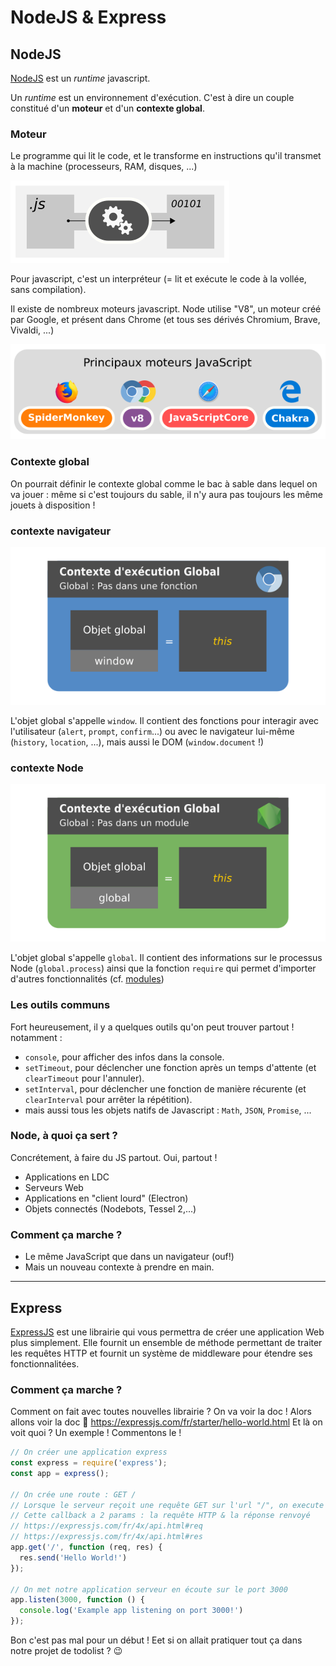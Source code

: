 # NodeJS & Express

## NodeJS

[NodeJS](https://nodejs.org/) est un _runtime_ javascript.

Un _runtime_ est un environnement d'exécution. C'est à dire un couple constitué d'un **moteur** et d'un **contexte global**.

### Moteur

Le programme qui lit le code, et le transforme en instructions qu'il transmet à la machine (processeurs, RAM, disques, ...)

![engine](./medias/js-engine.png)

Pour javascript, c'est un interpréteur (= lit et exécute le code à la vollée, sans compilation).

Il existe de nombreux moteurs javascript. Node utilise "V8", un moteur créé par Google, et présent dans Chrome (et tous ses dérivés Chromium, Brave, Vivaldi, ...)

![engines](./medias/browsers-js-engine.png)

### Contexte global

On pourrait définir le contexte global comme le bac à sable dans lequel on va jouer : même si c'est toujours du sable, il n'y aura pas toujours les même jouets à disposition !

### contexte navigateur

![contexte browser](./medias/global-exec-context-browser.png)

L'objet global s'appelle `window`. Il contient des fonctions pour interagir avec l'utilisateur (`alert`, `prompt`, `confirm`...) ou avec le navigateur lui-même (`history`, `location`, ...), mais aussi le DOM (`window.document` !)

### contexte Node

![contexte browser](./medias/global-exec-context-node.png)

L'objet global s'appelle `global`. Il contient des informations sur le processus Node (`global.process`) ainsi que la fonction `require` qui permet d'importer d'autres fonctionnalités (cf. [modules](./modules.md))

### Les outils communs

Fort heureusement, il y a quelques outils qu'on peut trouver partout ! notamment :

- `console`, pour afficher des infos dans la console.
- `setTimeout`, pour déclencher une fonction après un temps d'attente (et `clearTimeout` pour l'annuler).
- `setInterval`, pour déclencher une fonction de manière récurente (et `clearInterval` pour arrêter la répétition).
- mais aussi tous les objets natifs de Javascript : `Math`, `JSON`, `Promise`, ...

### Node, à quoi ça sert ?

Concrétement, à faire du JS partout. Oui, partout !

- Applications en LDC
- Serveurs Web
- Applications en "client lourd" (Electron)
- Objets connectés (Nodebots, Tessel 2,...)

### Comment ça marche ?

- Le même JavaScript que dans un navigateur (ouf!)
- Mais un nouveau contexte à prendre en main.

---

## Express

[ExpressJS](https://expressjs.com/) est une librairie qui vous permettra de créer une application Web plus simplement.
Elle fournit un ensemble de méthode permettant de traiter les requêtes HTTP et fournit un système de middleware pour étendre ses fonctionnalitées.

### Comment ça marche ?

Comment on fait avec toutes nouvelles librairie ? On va voir la doc ! Alors allons voir la doc 🔗 https://expressjs.com/fr/starter/hello-world.html Et là on voit quoi ? Un exemple ! Commentons le !

```js
// On créer une application express
const express = require('express');
const app = express();

// On crée une route : GET /
// Lorsque le serveur reçoit une requête GET sur l'url "/", on execute la callback en second argument
// Cette callback a 2 params : la requête HTTP & la réponse renvoyé
// https://expressjs.com/fr/4x/api.html#req
// https://expressjs.com/fr/4x/api.html#res
app.get('/', function (req, res) {
  res.send('Hello World!')
});

// On met notre application serveur en écoute sur le port 3000
app.listen(3000, function () {
  console.log('Example app listening on port 3000!')
});
```

Bon c'est pas mal pour un début ! Eet si on allait pratiquer tout ça dans notre projet de todolist ? :wink:
